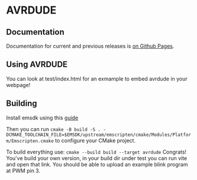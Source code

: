 # AVRDUDE

## Documentation

Documentation for current and previous releases is [on Github Pages](https://avrdudes.github.io/avrdude/).

## Using AVRDUDE

You can look at test/index.html for an exmample to embed avrdude in your webpage!

## Building

Install emsdk using this [guide](https://emscripten.org/docs/getting_started/downloads.html)

Then you can run `cmake -B build -S . -DCMAKE_TOOLCHAIN_FILE=$EMSDK/upstream/emscripten/cmake/Modules/Platform/Emscripten.cmake`
to configure your CMake project.

To build everything use:
`cmake --build build --target avrdude`
Congrats! You've build your own version, in your build dir under test you can run vite and open that link.
You should be able to upload an example blink program at PWM pin 3.
